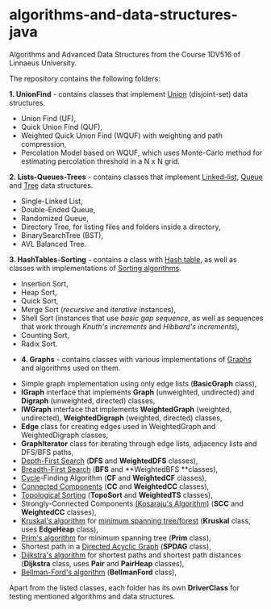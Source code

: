 # algorithms-and-data-structures-java
Algorithms and Advanced Data Structures from the Course 1DV516 of Linnaeus University.

The repository contains the following folders:

  **1. UnionFind** - contains classes that implement [Union](https://en.wikipedia.org/wiki/Disjoint-set_data_structure) (disjoint-set) data structures.
  - Union Find (UF),
  - Quick Union Find (QUF),
  - Weighted Quick Union Find (WQUF) with weighting and path compression,
  - Percolation Model based on WQUF, which uses Monte-Carlo method for estimating percolation threshold in a N x N grid. 
              
  **2. Lists-Queues-Trees** - contains classes that implement [Linked-list](https://en.wikipedia.org/wiki/Linked_list), [Queue](https://en.wikipedia.org/wiki/Queue_(abstract_data_type)) and [Tree](https://en.wikipedia.org/wiki/Tree_(data_structure)) data structures.
  - Single-Linked List,
  - Double-Ended Queue, 
  - Randomized Queue, 
  - Directory Tree, for listing files and folders inside a directory,
  - BinarySearchTree (BST),
  - AVL Balanced Tree.          
                       
  **3. HashTables-Sorting** - contains a class with [Hash table](https://en.wikipedia.org/wiki/Hash_table), as well as classes with implementations of [Sorting algorithms](https://en.wikipedia.org/wiki/Sorting_algorithm).
  - Insertion Sort, 
  - Heap Sort, 
  - Quick Sort, 
  - Merge Sort (*recursive* and *iterative* instances), 
  - Shell Sort (instances that use *basic gap sequence*, as well as sequences that work through *Knuth's increments* and *Hibbard's increments*), 
  - Counting Sort,
  - Radix Sort.
                       
  * **4. Graphs** - contains classes with various implementations of [Graphs](https://en.wikipedia.org/wiki/Graph_(discrete_mathematics)) and algorithms used on them.
  - Simple graph implementation using only edge lists (**BasicGraph** class), 
  - **IGraph** interface that implements **Graph** (unweighted, undirected) and **Digraph** (unweighted, directed) classes, 
  - **IWGraph** interface that implements **WeightedGraph** (weighted, undirected), **WeightedDigraph** (weighted, directed) classes,
  - **Edge** class for creating edges used in WeightedGraph and WeightedDigraph classes,
  - **GraphIterator** class for iterating through edge lists, adjacency lists and DFS/BFS paths,
  - [Depth-First Search](https://en.wikipedia.org/wiki/Depth-first_search) (**DFS** and **WeightedDFS** classes),
  - [Breadth-First Search](https://en.wikipedia.org/wiki/Breadth-first_search) (**BFS** and **WeightedBFS **classes),
  - [Cycle](https://en.wikipedia.org/wiki/Cycle_(graph_theory))-Finding Algorithm (**CF** and **WeightedCF** classes),
  - [Connected Components](https://en.wikipedia.org/wiki/Component_(graph_theory)) (**CC** and **WeightedCC** classes),
  - [Topological Sorting](https://en.wikipedia.org/wiki/Topological_sorting) (**TopoSort** and **WeightedTS** classes),
  - Strongly-Connected Components [(Kosaraju's Algorithm)](https://en.wikipedia.org/wiki/Kosaraju%27s_algorithm) (**SCC** and **WeightedCC** classes),
  - [Kruskal's algorithm](https://en.wikipedia.org/wiki/Kruskal%27s_algorithm) for [minimum spanning tree/forest](https://en.wikipedia.org/wiki/Minimum_spanning_tree) (**Kruskal** class, uses **EdgeHeap** class),
  - [Prim's algorithm](https://en.wikipedia.org/wiki/Prim%27s_algorithm) for minimum spanning tree (**Prim** class),
  - Shortest path in a [Directed Acyclic Graph](https://en.wikipedia.org/wiki/Directed_acyclic_graph) (**SPDAG** class),
  - [Dijkstra's algorithm](https://en.wikipedia.org/wiki/Dijkstra%27s_algorithm) for shortest paths and shortest path distances (**Dijkstra** class, uses **Pair** and **PairHeap** classes),
  - [Bellman-Ford's algorithm](https://en.wikipedia.org/wiki/Bellman–Ford_algorithm) (**BellmanFord** class),
                  
Apart from the listed classes, each folder has its own **DriverClass** for testing mentioned algorithms and data structures.
